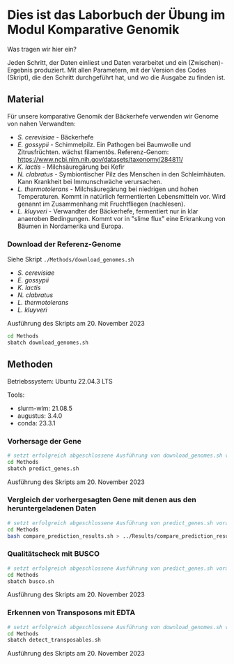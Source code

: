 # Dies ist das Laborbuch der Übung im Modul Komparative Genomik

Was tragen wir hier ein?

Jeden Schritt, der Daten einliest und Daten verarbeitet und ein
(Zwischen)-Ergebnis produziert. Mit allen Parametern, mit der Version des Codes
(Skript), die den Schritt durchgeführt hat, und wo die Ausgabe zu finden ist.

## Material

Für unsere komparative Genomik der Bäckerhefe verwenden wir Genome von nahen
Verwandten:

- _S. cerevisiae_ - Bäckerhefe
- _E. gossypii_ - Schimmelpilz. Ein Pathogen bei Baumwolle und Zitrusfrüchten.
  wächst filamentös.
  Referenz-Genom: https://www.ncbi.nlm.nih.gov/datasets/taxonomy/284811/
- _K. lactis_ - Milchsäuregärung bei Kefir
- _N. clabratus_ - Symbiontischer Pilz des Menschen in den Schleimhäuten. Kann
  Krankheit bei Immunschwäche verursachen.
- _L. thermotolerans_ - Milchsäuregärung bei niedrigen und hohen Temperaturen.
  Kommt in natürlich fermentierten Lebensmitteln vor. Wird genannt im
  Zusammenhang mit Fruchtfliegen (nachlesen).
- _L. kluyveri_ - Verwandter der Bäckerhefe, fermentiert nur in klar anaeroben
  Bedingungen. Kommt vor in "slime flux" eine Erkrankung von Bäumen in Nordamerika
  und Europa.

### Download der Referenz-Genome

Siehe Skript `./Methods/download_genomes.sh`

- _S. cerevisiae_
- _E. gossypii_
- _K. lactis_
- _N. clabratus_
- _L. thermotolerans_
- _L. kluyveri_

Ausführung des Skripts am 20. November 2023
```sh
cd Methods
sbatch download_genomes.sh
```

## Methoden
Betriebssystem: Ubuntu 22.04.3 LTS

Tools:
 - slurm-wlm: 21.08.5
 - augustus: 3.4.0
 - conda: 23.3.1

### Vorhersage der Gene
```sh
# setzt erfolgreich abgeschlossene Ausführung von download_genomes.sh voraus
cd Methods
sbatch predict_genes.sh
```
Ausführung des Skripts am 20. November 2023

### Vergleich der vorhergesagten Gene mit denen aus den heruntergeladenen Daten
```sh
# setzt erfolgreich abgeschlossene Ausführung von predict_genes.sh voraus
cd Methods
bash compare_prediction_results.sh > ../Results/compare_prediction_results_out.txt
```

### Qualitätscheck mit BUSCO
```sh
# setzt erfolgreich abgeschlossene Ausführung von predict_genes.sh voraus
cd Methods
sbatch busco.sh
```
Ausführung des Skripts am 20. November 2023

### Erkennen von Transposons mit EDTA
```sh
# setzt erfolgreich abgeschlossene Ausführung von download_genomes.sh voraus
cd Methods
sbatch detect_transposables.sh
```
Ausführung des Skripts am 20. November 2023